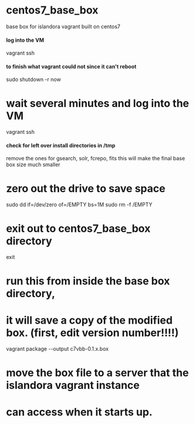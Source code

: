 # centos7_base_box
base box for islandora vagrant built on centos7


#### log into the VM
vagrant ssh

#### to finish what vagrant could not since it can't reboot
sudo shutdown -r now
# wait several minutes and log into the VM
vagrant ssh

#### check for left over install directories in /tmp
remove the ones for gsearch, solr, fcrepo, fits
this will make the final base box size much smaller

# zero out the drive to save space
sudo dd if=/dev/zero of=/EMPTY bs=1M
sudo rm -f /EMPTY

# exit out to centos7_base_box directory
exit

# run this from inside the base box directory,
# it will save a copy of the modified box. (first, edit version number!!!!)
vagrant package --output c7vbb-0.1.x.box

# move the box file to a server that the islandora vagrant instance
# can access when it starts up.
